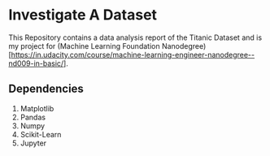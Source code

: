 # Investigate A Dataset
This Repository contains a data analysis report of the Titanic Dataset and is my project 
for (Machine Learning Foundation Nanodegree)[https://in.udacity.com/course/machine-learning-engineer-nanodegree--nd009-in-basic/].

## Dependencies
1. Matplotlib
2. Pandas
3. Numpy
4. Scikit-Learn
5. Jupyter
